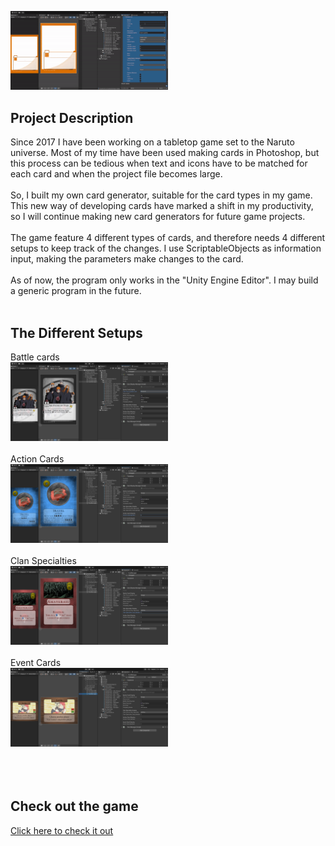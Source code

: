 <img src="https://github.com/Bsktrrl/Bsktrrl.github.io/blob/main/images/NarutoCardGenerator/Create.gif" width="50%"/><br>

## Project Description
Since 2017 I have been working on a tabletop game set to the Naruto universe. 
Most of my time have been used making cards in Photoshop, but this process can be tedious when text and icons have to be matched for each card and when the project file becomes large.
<br>
<br>
So, I built my own card generator, suitable for the card types in my game.
This new way of developing cards have marked a shift in my productivity, so I will continue making new card generators for future game projects.
<br>
<br>
The game feature 4 different types of cards, and therefore needs 4 different setups to keep track of the changes.
I use ScriptableObjects as information input, making the parameters make changes to the card.
<br>
<br>
As of now, the program only works in the "Unity Engine Editor". I may build a generic program in the future.
<br>
<br>
## The Different Setups
Battle cards<br>
<img src="https://github.com/Bsktrrl/Bsktrrl.github.io/blob/main/images/NarutoCardGenerator/BattleCards.jpg" width="50%"/><br><br>
Action Cards<br>
<img src="https://github.com/Bsktrrl/Bsktrrl.github.io/blob/main/images/NarutoCardGenerator/Action Cards.jpg" width="50%"/><br><br>
Clan Specialties<br>
<img src="https://github.com/Bsktrrl/Bsktrrl.github.io/blob/main/images/NarutoCardGenerator/ClanSpecialty.jpg" width="50%"/><br><br>
Event Cards<br>
<img src="https://github.com/Bsktrrl/Bsktrrl.github.io/blob/main/images/NarutoCardGenerator/EventCards.jpg" width="50%"/><br><br>
<br>
<br>
## Check out the game
[Click here to check it out](https://bsktrrl.github.io/5thGreatNinjaWar.html)
